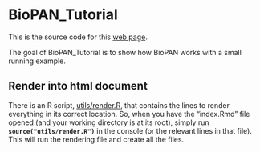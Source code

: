 
<!-- README.md is generated from README.Rmd. Please edit that file -->

# BioPAN\_Tutorial

This is the source code for this [web
page](https://jauntyjjs.github.io/BioPAN_Tutorial/).

The goal of BioPAN\_Tutorial is to show how BioPAN works with a small
running example.

## Render into html document

There is an R script,
[utils/render.R](https://github.com/JauntyJJS/BioPAN_Tutorial/tree/main/utils/render.R),
that contains the lines to render everything in its correct location.
So, when you have the “index.Rmd” file opened (and your working
directory is at its root), simply run **`source("utils/render.R")`** in
the console (or the relevant lines in that file). This will run the
rendering file and create all the files.
